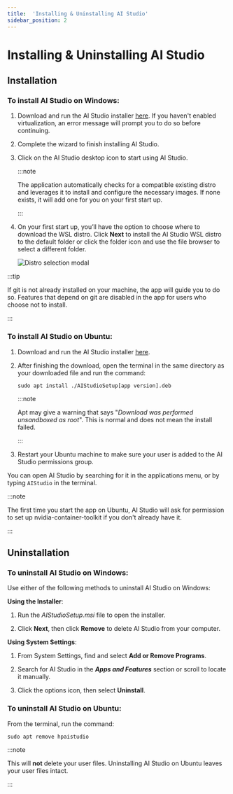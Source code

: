 ```yaml
---
title:  'Installing & Uninstalling AI Studio'
sidebar_position: 2
---
```

# Installing & Uninstalling AI Studio

## Installation
### To install AI Studio on Windows:

1. Download and run the AI Studio installer <a href="/downloads">here</a>. If you haven't enabled virtualization, an error message will prompt you to do so before continuing. 

2. Complete the wizard to finish installing AI Studio.

3. Click on the AI Studio desktop icon to start using AI Studio.

    :::note

    The application automatically checks for a compatible existing distro and leverages it to install and configure the necessary images. If none exists, it will add one for you on your first start up.

    :::

4. On your first start up, you’ll have the option to choose where to download the WSL distro. Click **Next** to install the AI Studio WSL distro to the default folder or click the folder icon and use the file browser to select a different folder.

   ![Distro selection modal](/img/distro-select.png)

:::tip

If git is not already installed on your machine, the app will guide you to do so. Features that depend on git are disabled in the app for users who choose not to install. 

:::

### To install AI Studio on Ubuntu:

1. Download and run the AI Studio installer <a href="/downloads">here</a>.

2. After finishing the download, open the terminal in the same directory as your downloaded file and run the command:

    `sudo apt install ./AIStudioSetup[app version].deb`

    :::note

    Apt may give a warning that says "*Download was performed unsandboxed as root*". This is normal and does not mean the install failed.

    :::

3. Restart your Ubuntu machine to make sure your user is added to the AI Studio permissions group.

You can open AI Studio by searching for it in the applications menu, or by typing `AIStudio` in the terminal.

:::note

The first time you start the app on Ubuntu, AI Studio will ask for permission to set up nvidia-container-toolkit if you don't already have it. 

:::

## Uninstallation

### To uninstall AI Studio on Windows: 

Use either of the following methods to uninstall AI Studio on Windows: 

**Using the Installer**: 

1. Run the *AIStudioSetup.msi* file to open the installer. 

2. Click **Next**, then click **Remove** to delete AI Studio from your computer. 

**Using System Settings**: 

1. From System Settings, find and select **Add or Remove Programs**. 

2. Search for AI Studio in the ***Apps and Features*** section or scroll to locate it manually. 

3. Click the options icon, then select **Uninstall**. 

### To uninstall AI Studio on Ubuntu:

From the terminal, run the command:

`sudo apt remove hpaistudio`

:::note

This will **not** delete your user files. Uninstalling AI Studio on Ubuntu leaves your user files intact.

:::
